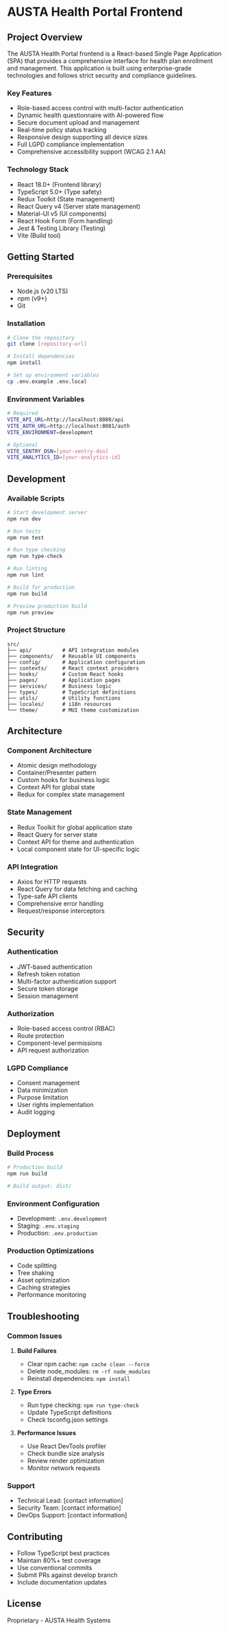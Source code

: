 # AUSTA Health Portal Frontend

## Project Overview

The AUSTA Health Portal frontend is a React-based Single Page Application (SPA) that provides a comprehensive interface for health plan enrollment and management. This application is built using enterprise-grade technologies and follows strict security and compliance guidelines.

### Key Features
- Role-based access control with multi-factor authentication
- Dynamic health questionnaire with AI-powered flow
- Secure document upload and management
- Real-time policy status tracking
- Responsive design supporting all device sizes
- Full LGPD compliance implementation
- Comprehensive accessibility support (WCAG 2.1 AA)

### Technology Stack
- React 18.0+ (Frontend library)
- TypeScript 5.0+ (Type safety)
- Redux Toolkit (State management)
- React Query v4 (Server state management)
- Material-UI v5 (UI components)
- React Hook Form (Form handling)
- Jest & Testing Library (Testing)
- Vite (Build tool)

## Getting Started

### Prerequisites
- Node.js (v20 LTS)
- npm (v9+)
- Git

### Installation
```bash
# Clone the repository
git clone [repository-url]

# Install dependencies
npm install

# Set up environment variables
cp .env.example .env.local
```

### Environment Variables
```bash
# Required
VITE_API_URL=http://localhost:8080/api
VITE_AUTH_URL=http://localhost:8081/auth
VITE_ENVIRONMENT=development

# Optional
VITE_SENTRY_DSN=[your-sentry-dsn]
VITE_ANALYTICS_ID=[your-analytics-id]
```

## Development

### Available Scripts
```bash
# Start development server
npm run dev

# Run tests
npm run test

# Run type checking
npm run type-check

# Run linting
npm run lint

# Build for production
npm run build

# Preview production build
npm run preview
```

### Project Structure
```
src/
├── api/          # API integration modules
├── components/   # Reusable UI components
├── config/       # Application configuration
├── contexts/     # React context providers
├── hooks/        # Custom React hooks
├── pages/        # Application pages
├── services/     # Business logic
├── types/        # TypeScript definitions
├── utils/        # Utility functions
├── locales/      # i18n resources
└── theme/        # MUI theme customization
```

## Architecture

### Component Architecture
- Atomic design methodology
- Container/Presenter pattern
- Custom hooks for business logic
- Context API for global state
- Redux for complex state management

### State Management
- Redux Toolkit for global application state
- React Query for server state
- Context API for theme and authentication
- Local component state for UI-specific logic

### API Integration
- Axios for HTTP requests
- React Query for data fetching and caching
- Type-safe API clients
- Comprehensive error handling
- Request/response interceptors

## Security

### Authentication
- JWT-based authentication
- Refresh token rotation
- Multi-factor authentication support
- Secure token storage
- Session management

### Authorization
- Role-based access control (RBAC)
- Route protection
- Component-level permissions
- API request authorization

### LGPD Compliance
- Consent management
- Data minimization
- Purpose limitation
- User rights implementation
- Audit logging

## Deployment

### Build Process
```bash
# Production build
npm run build

# Build output: dist/
```

### Environment Configuration
- Development: `.env.development`
- Staging: `.env.staging`
- Production: `.env.production`

### Production Optimizations
- Code splitting
- Tree shaking
- Asset optimization
- Caching strategies
- Performance monitoring

## Troubleshooting

### Common Issues
1. **Build Failures**
   - Clear npm cache: `npm cache clean --force`
   - Delete node_modules: `rm -rf node_modules`
   - Reinstall dependencies: `npm install`

2. **Type Errors**
   - Run type checking: `npm run type-check`
   - Update TypeScript definitions
   - Check tsconfig.json settings

3. **Performance Issues**
   - Use React DevTools profiler
   - Check bundle size analysis
   - Review render optimization
   - Monitor network requests

### Support
- Technical Lead: [contact information]
- Security Team: [contact information]
- DevOps Support: [contact information]

## Contributing
- Follow TypeScript best practices
- Maintain 80%+ test coverage
- Use conventional commits
- Submit PRs against develop branch
- Include documentation updates

## License
Proprietary - AUSTA Health Systems